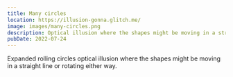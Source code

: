 ```yaml
---
title: Many circles
location: https://illusion-gonna.glitch.me/
image: images/many-circles.png
description: Optical illusion where the shapes might be moving in a straight line or rotating either way.
pubDate: 2022-07-24
---
```

Expanded rolling circles optical illusion where the shapes might be moving in a straight line or rotating either way.